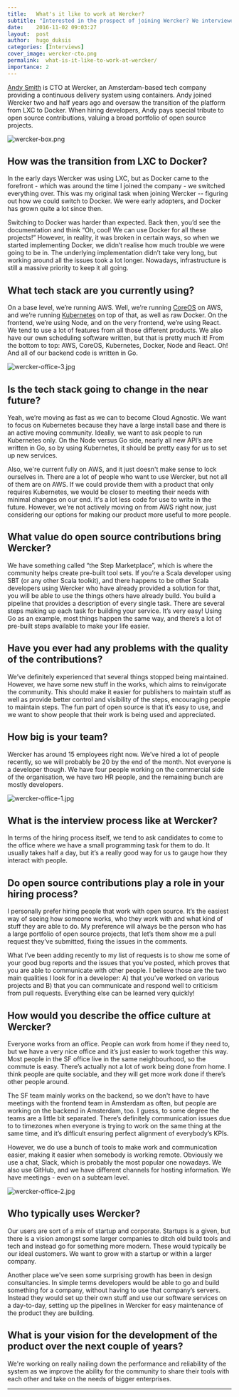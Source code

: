 ```yaml
---
title:   What's it like to work at Wercker?
subtitle: "Interested in the prospect of joining Wercker? We interviewed Andy Smith, CTO at Wercker, to discuss the company's transition from LXC to Docker, the tech stack they're currently using and the manner in which they interview developers."
date:    2016-11-02 09:03:27
layout:  post
author:  hugo_duksis
categories: [Interviews]
cover_image: wercker-cto.png
permalink:  what-is-it-like-to-work-at-wercker/
importance: 2
---
```

[Andy Smith](https://www.linkedin.com/in/termie) is CTO at Wercker, an Amsterdam-based tech company providing a continuous delivery system using containers. Andy joined Wercker two and half years ago and oversaw the transition of the platform from LXC to Docker. When hiring developers, Andy pays special tribute to open source contributions, valuing a broad
portfolio of open source projects.

<!--more--> 

![wercker-box.png](/assets/images/wercker-box.png)

## How was the transition from LXC to Docker?

In the early days Wercker was using LXC, but as Docker came to the forefront - which was around the time I joined the company - we switched everything over. This was my original task when joining Wercker -- figuring out how we could switch to Docker. We were early adopters, and Docker has grown quite a lot since then. 


Switching to Docker was harder than expected. Back then, you’d see the documentation and think “Oh, cool! We can use Docker for all these projects!” However, in reality, it was broken in certain ways, so when we started implementing Docker, we didn’t realise how much trouble we were going to be in. The underlying implementation didn’t take very long, but working around all the issues took a lot longer. Nowadays, infrastructure is still a massive priority to keep it all going. 


## What tech stack are you currently using?

On a base level, we’re running AWS. Well, we’re running [CoreOS](https://coreos.com/) on AWS, and we’re running [Kubernetes](http://kubernetes.io) on top of that, as well as raw Docker. On the frontend, we’re using Node, and on the very frontend, we’re using React. We tend to use a lot of features from all those different products. We also have our own scheduling software written, but that is pretty much it! From the bottom to top: AWS, CoreOS, Kubernetes, Docker, Node and React. Oh! And all of our backend code is written in Go. 

![wercker-office-3.jpg](/assets/images/wercker-office-3.jpg)

## Is the tech stack going to change in the near future?

Yeah, we’re moving as fast as we can to become Cloud Agnostic. We want to focus on Kubernetes because they have a large install base and there is an active moving community. Ideally, we want to ask people to run Kubernetes only. On the Node versus Go side, nearly all new API’s are written in Go, so by using Kubernetes, it should be pretty easy for us to set up new services. 

Also, we're current fully on AWS, and it just doesn't make sense to lock ourselves in. There are a lot of people who want to use Wercker, but not all of them are on AWS. If we could provide them with a product that only requires Kubernetes, we would be closer to meeting their needs with minimal changes on our end. It's a lot less code for use to write in the future. However, we're not actively moving on from AWS right now, just considering our options for making our product more useful to more people.


## What value do open source contributions bring Wercker? 

We have something called “the Step Marketplace”, which is where the community helps create pre-built tool sets. If you’re a Scala developer using SBT (or any other Scala toolkit), and there happens to be other Scala developers using Wercker who have already provided a solution for that, you will be able to use the things others have already build. You build a pipeline that provides a description of every single task. There are several steps making up each task for building your service. It’s very easy! Using Go as an example, most things happen the same way, and there’s a lot of pre-built steps available to make your life easier. 


## Have you ever had any problems with the quality of the contributions? 

We’ve definitely experienced that several things stopped being maintained. However, we have some new stuff in the works, which aims to reinvigorate the community. This should make it easier for publishers to maintain stuff as well as provide better control and visibility of the steps, encouraging people to maintain steps. The fun part of open source is that it’s easy to use, and we want to show people that their work is being used and appreciated. 


## How big is your team?

Wercker has around 15 employees right now. We’ve hired a lot of people recently, so we will probably be 20 by the end of the month. Not everyone is a developer though. We have four people working on the commercial side of the organisation, we have two HR people, and the remaining bunch are mostly developers. 

![wercker-office-1.jpg](/assets/images/wercker-office-1.jpg)


## What is the interview process like at Wercker? 
In terms of the hiring process itself, we tend to ask candidates to come to the office where we have a small programming task for them to do. It usually takes half a day, but it’s a really good way for us to gauge how they interact with people.


## Do open source contributions play a role in your hiring process?

I personally prefer hiring people that work with open source. It’s the easiest way of seeing how someone works, who they work with and what kind of stuff they are able to do. My preference will always be the person who has a large portfolio of open source projects, that let’s them show me a pull request they’ve submitted, fixing the issues in the comments. 


What I’ve been adding recently to my list of requests is to show me some of your good bug reports and the issues that you’ve posted, which proves that you are able to communicate with other people. I believe those are the two main qualities I look for in a developer: A) that you’ve worked on various projects and B) that you can communicate and respond well to criticism from pull requests. Everything else can be learned very quickly! 


## How would you describe the office culture at Wercker?

Everyone works from an office. People can work from home if they need to, but we have a very nice office and it’s just easier to work together this way. Most people in the SF office live in the same neighbourhood, so the commute is easy. There’s actually not a lot of work being done from home. I think people are quite sociable, and they will get more work done if there’s other people around. 


The SF team mainly works on the backend, so we don't have to have meetings with the frontend team in Amsterdam as often, but people are working on the backend in Amsterdam, too. I guess, to some degree the teams are a little bit separated. There’s definitely communication issues due to to timezones when everyone is trying to work on the same thing at the same time, and it’s difficult ensuring perfect alignment of everybody’s KPIs. 


However, we do use a bunch of tools to make work and communication easier, making it easier when somebody is working remote. Obviously we use a chat, Slack, which is probably the most popular one nowadays. We also use GitHub, and we have different channels for hosting information. We have meetings - even on a subteam level. 


![wercker-office-2.jpg](/assets/images/wercker-office-2.jpg)


## Who typically uses Wercker?
Our users are sort of a mix of startup and corporate. Startups is a given, but there is a vision amongst some larger companies to ditch old build tools and tech and instead go for something more modern. These would typically be our ideal customers. We want to grow with a startup or within a larger company. 


Another place we've seen some surprising growth has been in design consultancies. In simple terms developers would be able to go and build something for a company, without having to use that company’s servers. Instead they would set up their own stuff and use our software services on a day-to-day, setting up the pipelines in Wercker for easy maintenance of the product they are building. 


## What is your vision for the development of the product over the next couple of years?

We're working on really nailing down the performance and reliability of the system as we improve the ability for the community to share their tools with each other and take on the needs of bigger enterprises.

* * *

